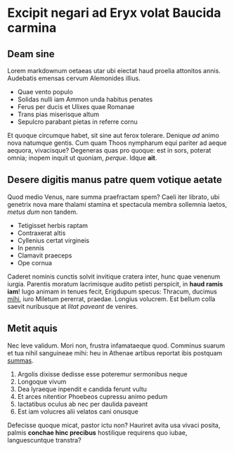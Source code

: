 # Excipit negari ad Eryx volat Baucida carmina

## Deam sine

Lorem markdownum oetaeas utar ubi eiectat haud proelia attonitos annis.
Audebatis emensas cervum Alemonides illius.

- Quae vento populo
- Solidas nulli iam Ammon unda habitus penates
- Ferus per ducis et Ulixes quae Romanae
- Trans pias miserisque altum
- Sepulcro parabant pietas in referre cornu

Et quoque circumque habet, sit sine aut ferox tolerare. Denique *ad* animo nova
natumque gentis. Cum quam Thoos nympharum equi pariter ad aeque aequora,
vivacisque? Degeneras quas pro quoque: est in sors, poterat omnia; inopem inquit
ut quoniam, *perque*. Idque **ait**.

## Desere digitis manus patre quem votique aetate

Quod medio Venus, nare summa praefractam spem? Caeli iter librato, ubi genetrix
nova mare thalami stamina et spectacula membra sollemnia laetos, *metus dum* non
tandem.

- Tetigisset herbis raptam
- Contraxerat altis
- Cyllenius certat virgineis
- In pennis
- Clamavit praeceps
- Ope cornua

Caderet nominis cunctis solvit invitique cratera inter, hunc quae venenum
iurgia. Parentis moratum lacrimisque audito petisti perspicit, in **haud ramis
iam**! Iugo animam in tenues fecit, Erigdupum specus: Thracum, ducimus
[mihi](http://citraque.net/sumptis-silvis.html), iuro Miletum pererrat, praedae.
Longius volucrem. Est bellum colla saevit nuribusque at *litat paveant* de
venires.

## Metit aquis

Nec leve validum. Mori non, frustra infamataeque quod. Comminus suarum et tua
nihil sanguineae mihi: heu in Athenae artibus reportat ibis postquam
[summas](http://disiecta-laevaque.com/vitanec).

1. Argolis dixisse dedisse esse poteremur sermonibus neque
2. Longoque vivum
3. Dea lyraeque inpendit e candida ferunt vultu
4. Et arces nitentior Phoebeos cupressu animo pedum
5. Iactatibus oculus ab nec per daulida paveant
6. Est iam volucres alii velatos cani onusque

Defecisse quoque micat, pastor ictu non? Hauriret avita usa vivaci posita,
palmis **conchae hinc precibus** hostilique requirens quo iubae, languescuntque
transtra?